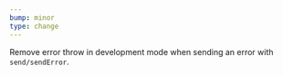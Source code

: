 ```yaml
---
bump: minor
type: change
---
```


Remove error throw in development mode when sending an error with `send/sendError`.
